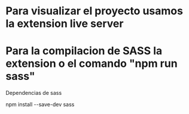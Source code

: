 
# Para visualizar el proyecto usamos la extension live server

# Para la compilacion de SASS la extension o el comando "npm run sass"

Dependencias de sass

npm install --save-dev sass
